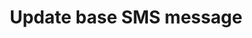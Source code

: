 ---
title: Update base SMS message
excerpt: The method is used for updating the base SMS message.
api:
  file: yespo.json
  operationId: updateBaseSmsMessage
hidden: false
---